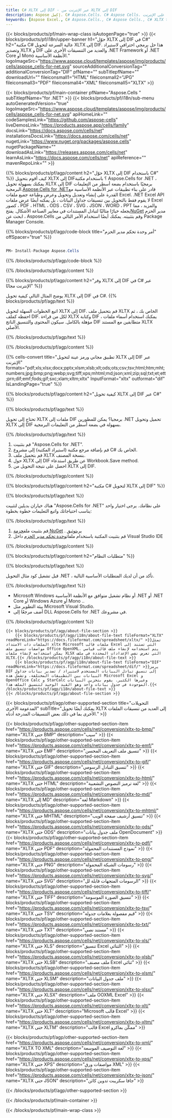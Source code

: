 ```yaml
---
title: C# XLTX إلى DIF - عبر الإنترنت من XLTX إلى DIF
description: Aspose إكسل. C# Aspose.Cells. C# Aspose Cells. مجاني على الإنترنت C# تحويل XLTX إلى DIF saveformat. C# XLTX إلى تنسيق DIF. وفر XLTX إلى DIF C#.
keywords: [Aspose Excel., C# Aspose.Cells., C# Aspose Cells., C# XLTX to DIF saveformat., Free Online XLTX to DIF C#., C# Convert XLTX to DIF]
---
```

{{< blocks/products/pf/main-wrap-class isAutogenPage="true" >}}
{{< blocks/products/pf/i18n/upper-banner h1="حوّل XLTX إلى DIF في C#" h2="مكتبة C# عالية السرعة لتحويل XLTX إلى DIF. هذا حل برمجي احترافي لاستيراد وتصدير XLTX و DIF والعديد من التنسيقات الأخرى على .NET Framework أو .NET Core أو Mono الأنظمة الأساسية." logoImageSrc="https://www.aspose.cloud/templates/aspose/img/products/cells/aspose_cells-for-net.svg" sourceAdditionalConversionTag="" additionalConversionTag="DIF" pfName="" subTitlepfName="" downloadUrl="" fileiconsmall1="HTML" fileiconsmall2="JPG" fileiconsmall3="PDF" fileiconsmall4="XML" fileiconsmall5="XLTX" >}}

{{< blocks/products/pf/main-container pfName="Aspose.Cells " subTitlepfName="for .NET" >}}
{{< blocks/products/pf/i18n/sub-menu autoGeneratedVersion="true" logoImageSrc="https://www.aspose.cloud/templates/aspose/img/products/cells/aspose_cells-for-net.svg" apiHomeLink="" codeSamplesLink="https://github.com/aspose-cells" liveDemosLink="https://products.aspose.app/cells/family" docsLink="https://docs.aspose.com/cells/net" installationsDocsLink="https://docs.aspose.com/cells/net" nugetLink="https://www.nuget.org/packages/aspose.cells" nugetPackageName="" downloadAsLink="https://releases.aspose.com/cells/net" learnAsLink="https://docs.aspose.com/cells/net" apiReference="" mavenRepoLink="" >}}

{{% blocks/products/pf/agp/content h2="حوّل XLTX إلى DIF باستخدام C#" %}}
كيف أقوم بتحويل XLTX إلى DIF؟ باستخدام مكتبة Aspose.Cells for .NET ، يمكنك بسهولة تحويل XLTX إلى DIF برمجيًا باستخدام بضعة أسطر من التعليمات البرمجية.[Aspose.Cells for .NET](https://products.aspose.com/cells/net)قادر على بناء تطبيقات عبر الأنظمة الأساسية مع القدرة على إنشاء وتعديل وتحويل وعرض وطباعة جميع ملفات Excel. .NET Excel API لا يقوم فقط بالتحويل بين تنسيقات جداول البيانات ، بل يمكنه أيضًا عرض ملفات Excel كصور ، PDF ، HTML ، ODS ، CSV ، SVG ، JSON ، WORD ، PPT والمزيد ، مما يجعله خيارًا مثاليًا لتبادل المستندات في معايير الصناعة الأشكال. يفتح[NuGet](https://www.nuget.org/packages/aspose.cells) مدير الحزم ، ابحث عن Aspose.Cells وقم بتثبيته. يمكنك أيضًا استخدام الأمر التالي من Package Manager Console.

{{% blocks/products/pf/agp/code-block title="أمر وحدة تحكم مدير الحزم" offSpacer="true" %}}

```cs

PM> Install-Package Aspose.Cells

```

{{% /blocks/products/pf/agp/code-block %}}

{{% /blocks/products/pf/agp/content %}}

{{% blocks/products/pf/agp/content h2="وفر XLTX إلى DIF في C# عبر الإنترنت مجانًا" %}}

يوضح المثال التالي كيفية تحويل XLTX إلى DIF في C#.
{{% blocks/products/pf/agp/text %}}

اتبع الخطوات السهلة لتحويل XLTX إلى DIF. قم بتحميل ملف XLTX الخاص بك ، ثم احفظه كملف DIF. لكل من قراءة XLTX وكتابة DIF ، يمكنك استخدام أسماء ملفات مؤهلة بالكامل. سيكون المحتوى والتنسيق الناتج DIF متطابقين مع المستند XLTX الأصلي.

{{% /blocks/products/pf/agp/text %}}

{{% /blocks/products/pf/agp/content %}}

{{% cells-convert title="تطبيق مجاني ورمز عينة لتحويل XLTX إلى DIF عبر الإنترنت" formats="pdf;xls;xlsx;docx;pptx;xlsm;xlsb;xlt;ods;ots;csv;tsv;html;htm;mht;numbers;jpg;bmp;png;webp;svg;tiff;xps;mhtml;md;json;xml;zip;sql;txt;et;ett;prn;dif;emf;fods;gif;sxc;xlam;xltm;xltx" InputFormat="xltx" outformat="dif" IsLandingPage="true" %}}

{{% blocks/products/pf/agp/content h2="كيفية تحويل XLTX إلى DIF عبر C#" %}}

{{% blocks/products/pf/agp/text %}}

تحتاج إلى تحويل XLTX ملفات إلى DIF برمجيا؟ يمكن للمطورين .NET تحميل وتحويل XLTX إلى DIF بسهولة في بضعة أسطر من التعليمات البرمجية.

{{% /blocks/products/pf/agp/text %}}

1.  قم بتثبيت "Aspose.Cells for .NET".
1.  قم بإضافة مرجع مكتبة (استيراد المكتبة) إلى مشروع C# الخاص بك.
1.  قم بتحميل ملف XLTX بنسخة المصنف.
1.  حول XLTX إلى DIF عن طريق استدعاء Workbook.Save method.
1.  احصل على نتيجة التحويل من XLTX إلى DIF.

{{% /blocks/products/pf/agp/content %}}

{{% blocks/products/pf/agp/content h2="مكتبة C# لتحويل XLTX إلى DIF" %}}

{{% blocks/products/pf/agp/text %}}

هناك خياران بديلين لتثبيت "Aspose.Cells for .NET" على نظامك. يرجى اختيار واحد يناسب احتياجاتك واتبع التعليمات خطوة بخطوة:

{{% /blocks/products/pf/agp/text %}}

1.  قم بتثبيت ملف[حزمة NuGet](https://www.nuget.org/packages/Aspose.Cells/) . يرى[توثيق](https://docs.aspose.com/cells/net/installation/#install-asposecells-for-net-through-nuget)
1.  قم بتثبيت المكتبة باستخدام ملفات[وحدة تحكم مدير الحزم](https://docs.aspose.com/cells/net/installation/#install-asposecells-using-the-package-manager-console) داخل Visual Studio IDE

{{% /blocks/products/pf/agp/content %}}

{{% blocks/products/pf/agp/content h2="متطلبات النظام" %}}

{{% blocks/products/pf/agp/text %}}

 قبل تشغيل كود مثال التحويل .NET ، تأكد من أن لديك المتطلبات الأساسية التالية.

{{% /blocks/products/pf/agp/text %}}

-  Microsoft Windows أو نظام تشغيل متوافق مع الأنظمة الأساسية .NET أو .NET Core أو Windows Azure أو Mono ..
-  بيئة التطوير مثل Microsoft Visual Studio.
-  أضف مرجعًا إلى DLL Aspose.Cells for .NET في مشروعك.

{{% /blocks/products/pf/agp/content %}}

<!-- aboutfile Starts -->
    {{< blocks/products/pf/agp/about-file-section >}}
        {{< blocks/products/pf/agp/i18n/about-file-text fileFormat="XLTX" readMoreLink="https://docs.fileformat.com/spreadsheet/xltx/" >}}تمثل الملفات ذات الامتداد xltx Microsoft ملفات قالب Excel التي تستند إلى مواصفات تنسيق ملف Office OpenXML. يتم استخدامه لإنشاء ملف قالب قياسي يمكن استخدامه لإنشاء ملفات XLSX التي تعرض نفس الإعدادات المحددة في ملف XLTX.{{< /blocks/products/pf/agp/i18n/about-file-text >}}
        {{< blocks/products/pf/agp/i18n/about-file-text fileFormat="DIF" readMoreLink="https://docs.fileformat.com/spreadsheet/dif/" >}}يرمز DIF إلى تنسيق تبادل البيانات المستخدم لاستيراد / تصدير بيانات جداول البيانات بين التطبيقات المختلفة. وتشمل هذه Microsoft Excel و OpenOffice Calc و StarCalc وغيرها الكثير. يقوم بتخزين البيانات الموجودة في جدول بيانات واحد وهو القيد الوحيد لتنسيق الملف هذا.{{< /blocks/products/pf/agp/i18n/about-file-text >}}
    {{< /blocks/products/pf/agp/about-file-section >}}
<!-- aboutfile Ends -->

{{< blocks/products/pf/agp/other-supported-section title="التحويلات المدعومة الأخرى" subTitle="يمكنك أيضًا تحويل XLTX إلى العديد من تنسيقات الملفات الأخرى بما في ذلك بعض التنسيقات المدرجة أدناه." >}}

{{< blocks/products/pf/agp/other-supported-section-item href="https://products.aspose.com/cells/net/conversion/xltx-to-bmp/" name="XLTX حتى BMP" description="سيب" >}}
{{< blocks/products/pf/agp/other-supported-section-item href="https://products.aspose.com/cells/net/conversion/xltx-to-emf/" name="XLTX حتى EMF" description="تنسيق ملف التعريف المحسن" >}}
{{< blocks/products/pf/agp/other-supported-section-item href="https://products.aspose.com/cells/net/conversion/xltx-to-gif/" name="XLTX حتى GIF" description="تنسيق التبادل الرسومي" >}}
{{< blocks/products/pf/agp/other-supported-section-item href="https://products.aspose.com/cells/net/conversion/xltx-to-html/" name="XLTX حتى HTML" description="لغة ترميز النصوص التشعبية" >}}
{{< blocks/products/pf/agp/other-supported-section-item href="https://products.aspose.com/cells/net/conversion/xltx-to-md/" name="XLTX إلى MD" description="لغة Markdown" >}}
{{< blocks/products/pf/agp/other-supported-section-item href="https://products.aspose.com/cells/net/conversion/xltx-to-mhtml/" name="XLTX حتى MHTML" description="تنسيق أرشيف صفحة الويب" >}}
{{< blocks/products/pf/agp/other-supported-section-item href="https://products.aspose.com/cells/net/conversion/xltx-to-ods/" name="XLTX حتى ODS" description="ملف جدول بيانات OpenDocument" >}}
{{< blocks/products/pf/agp/other-supported-section-item href="https://products.aspose.com/cells/net/conversion/xltx-to-pdf/" name="XLTX حتى PDF" description="نموذج المستندات المحمولة" >}}
{{< blocks/products/pf/agp/other-supported-section-item href="https://products.aspose.com/cells/net/conversion/xltx-to-png/" name="XLTX حتى PNG" description="رسومات الشبكة المحمولة" >}}
{{< blocks/products/pf/agp/other-supported-section-item href="https://products.aspose.com/cells/net/conversion/xltx-to-svg/" name="XLTX حتى SVG" description="الرسومات المتجهات قابلة لل" >}}
{{< blocks/products/pf/agp/other-supported-section-item href="https://products.aspose.com/cells/net/conversion/xltx-to-tiff/" name="XLTX حتى TIFF" description="تنسيق الصورة الموسومة" >}}
{{< blocks/products/pf/agp/other-supported-section-item href="https://products.aspose.com/cells/net/conversion/xltx-to-tsv/" name="XLTX حتى TSV" description="قيم مفصولة بعلامات جدولة" >}}
{{< blocks/products/pf/agp/other-supported-section-item href="https://products.aspose.com/cells/net/conversion/xltx-to-txt/" name="XLTX حتى TXT" description="مستند نصي" >}}
{{< blocks/products/pf/agp/other-supported-section-item href="https://products.aspose.com/cells/net/conversion/xltx-to-xls/" name="XLTX حتى XLS" description="تنسيق Excel الثنائي" >}}
{{< blocks/products/pf/agp/other-supported-section-item href="https://products.aspose.com/cells/net/conversion/xltx-to-xlsb/" name="XLTX حتى XLSB" description="ملف مصنف Excel ثنائي" >}}
{{< blocks/products/pf/agp/other-supported-section-item href="https://products.aspose.com/cells/net/conversion/xltx-to-xlsm/" name="XLTX حتى XLSM" description="ملف جدول البيانات" >}}
{{< blocks/products/pf/agp/other-supported-section-item href="https://products.aspose.com/cells/net/conversion/xltx-to-xlsx/" name="XLTX حتى XLSX" description="ملف OOXML Excel" >}}
{{< blocks/products/pf/agp/other-supported-section-item href="https://products.aspose.com/cells/net/conversion/xltx-to-xlt/" name="XLTX حتى XLT" description="Microsoft قالب Excel" >}}
{{< blocks/products/pf/agp/other-supported-section-item href="https://products.aspose.com/cells/net/conversion/xltx-to-xltm/" name="XLTX حتى XLTM" description="قالب Excel ممكّن بماكرو" >}}

{{< blocks/products/pf/agp/other-supported-section-item href="https://products.aspose.com/cells/net/conversion/xltx-to-xml/" name="XLTX TO XML" description="لغة التوصيف الموسعة" >}}
{{< blocks/products/pf/agp/other-supported-section-item href="https://products.aspose.com/cells/net/conversion/xltx-to-xps/" name="XLTX حتى XPS" description="مواصفات ورق XML" >}}
{{< blocks/products/pf/agp/other-supported-section-item href="https://products.aspose.com/cells/net/conversion/xltx-to-json/" name="XLTX حتى JSON" description="جافا سكريبت تدوين كائن" >}}

{{< /blocks/products/pf/agp/other-supported-section >}}

{{< /blocks/products/pf/main-container >}}
    
{{< /blocks/products/pf/main-wrap-class >}}
